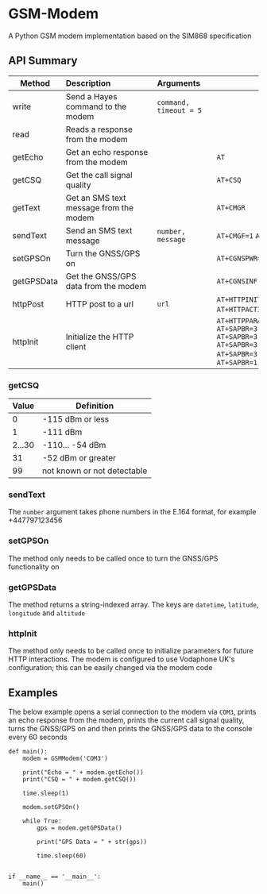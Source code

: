 # GSM-Modem
A Python GSM modem implementation based on the SIM868 specification

## API Summary
| Method | Description&nbsp;&nbsp;&nbsp;&nbsp;&nbsp;&nbsp;&nbsp;&nbsp;&nbsp;&nbsp;&nbsp;&nbsp;&nbsp;&nbsp;&nbsp;&nbsp;&nbsp;&nbsp; | Arguments&nbsp;&nbsp;&nbsp;&nbsp; | Hayes Commands |
|--------|-------------|-----------|----------------|
| write  | Send a Hayes command to the modem | `command, timeout = 5` | |
| read   | Reads a response from the modem   | | |
| getEcho | Get an echo response from the modem | | `AT` |
| getCSQ | Get the call signal quality | | `AT+CSQ` |
| getText | Get an SMS text message from the modem | | `AT+CMGR` |
| sendText | Send an SMS text message | `number, message` | `AT+CMGF=1` `AT+CSCS="GSM"` `AT+CMGS` |
| setGPSOn | Turn the GNSS/GPS on | | `AT+CGNSPWR=1` |
| getGPSData | Get the GNSS/GPS data from the modem | | `AT+CGNSINF` |
| httpPost | HTTP post to a url | `url` | `AT+HTTPINIT` `AT+HTTPPARA` `AT+HTTPACTION=0` `AT+HTTPTERM` |
| httpInit | Initialize the HTTP client | | `AT+HTTPPARA="CID",1` `AT+SAPBR=3,1,"CONTYPE","GPRS"` `AT+SAPBR=3,1,"APN","pp.vodafone.co.uk"` `AT+SAPBR=3,1,"USER","wap"` `AT+SAPBR=3,1,"PWD","wap"` `AT+SAPBR=2,1` `AT+SAPBR=1,1` |

### getCSQ
| Value | Definition |
|-------|------------|
| 0 | -115 dBm or less |
| 1 | -111 dBm |
| 2...30 | -110... -54 dBm |
| 31 | -52 dBm or greater |
| 99 | not known or not detectable |

### sendText
The `number` argument takes phone numbers in the E.164 format, for example +447797123456

### setGPSOn
The method only needs to be called once to turn the GNSS/GPS functionality on

### getGPSData
The method returns a string-indexed array. The keys are `datetime`, `latitude`, `longitude` and `altitude`

### httpInit
The method only needs to be called once to initialize parameters for future HTTP interactions. The modem is configured to use Vodaphone UK's configuration; this can be easily changed via the modem code

## Examples
The below example opens a serial connection to the modem via `COM3`, prints an echo response from the modem, prints the current call signal quality, turns the GNSS/GPS on and then prints the GNSS/GPS data to the console every 60 seconds

```
def main():
	modem = GSMModem('COM3')

	print("Echo = " + modem.getEcho())
	print("CSQ = " + modem.getCSQ())

	time.sleep(1)

	modem.setGPSOn()

	while True:
		gps = modem.getGPSData()

		print("GPS Data = " + str(gps))

		time.sleep(60)


if __name__ == '__main__':
	main()
```
